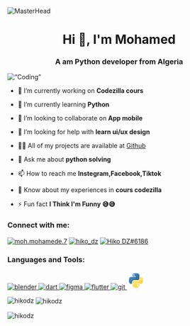 ![MasterHead](https://1.bp.blogspot.com/-7A4WynwLsMw/XbBpCXG8fHI/AAAAAAAAMt4/uOa1bpLskYgrwGbllhSu2SDj_Mig8SXJQCLcBGAsYHQ/s1600/2000_600px.gif)
<h1 align="center">Hi 👋, I'm Mohamed</h1>
<h3 align="center">A am Python developer from Algeria</h3>
<img align=“right” alt=“Coding” width=“400” src="https://media.giphy.com/media/a8rlSHPozsTEuh1ibJ/giphy.gif">

- 🔭 I’m currently working on **Codezilla cours**

- 🌱 I’m currently learning **Python**

- 👯 I’m looking to collaborate on **App mobile**

- 🤝 I’m looking for help with **learn ui/ux design**

- 👨‍💻 All of my projects are available at [Github](Github)

- 💬 Ask me about **python solving**

- 📫 How to reach me **Instegram,Facebook,Tiktok**

- 📄 Know about my experiences in **cours codezilla**

- ⚡ Fun fact **I Think I'm Funny 😅😅**

<h3 align="left">Connect with me:</h3>
<p align="left">
<a href="https://fb.com/moh.mohamede.7" target="blank"><img align="center" src="https://raw.githubusercontent.com/rahuldkjain/github-profile-readme-generator/master/src/images/icons/Social/facebook.svg" alt="moh.mohamede.7" height="30" width="40" /></a>
<a href="https://instagram.com/hiko_dz" target="blank"><img align="center" src="https://raw.githubusercontent.com/rahuldkjain/github-profile-readme-generator/master/src/images/icons/Social/instagram.svg" alt="hiko_dz" height="30" width="40" /></a>
<a href="https://discord.gg/Hiko DZ#6186" target="blank"><img align="center" src="https://raw.githubusercontent.com/rahuldkjain/github-profile-readme-generator/master/src/images/icons/Social/discord.svg" alt="Hiko DZ#6186" height="30" width="40" /></a>
</p>

<h3 align="left">Languages and Tools:</h3>
<p align="left"> <a href="https://www.blender.org/" target="_blank" rel="noreferrer"> <img src="https://download.blender.org/branding/community/blender_community_badge_white.svg" alt="blender" width="40" height="40"/> </a> <a href="https://dart.dev" target="_blank" rel="noreferrer"> <img src="https://www.vectorlogo.zone/logos/dartlang/dartlang-icon.svg" alt="dart" width="40" height="40"/> </a> <a href="https://www.figma.com/" target="_blank" rel="noreferrer"> <img src="https://www.vectorlogo.zone/logos/figma/figma-icon.svg" alt="figma" width="40" height="40"/> </a> <a href="https://flutter.dev" target="_blank" rel="noreferrer"> <img src="https://www.vectorlogo.zone/logos/flutterio/flutterio-icon.svg" alt="flutter" width="40" height="40"/> </a> <a href="https://git-scm.com/" target="_blank" rel="noreferrer"> <img src="https://www.vectorlogo.zone/logos/git-scm/git-scm-icon.svg" alt="git" width="40" height="40"/> </a> <a href="https://www.python.org" target="_blank" rel="noreferrer"> <img src="https://raw.githubusercontent.com/devicons/devicon/master/icons/python/python-original.svg" alt="python" width="40" height="40"/> </a> </p>

<p><img align="left" src="https://github-readme-stats.vercel.app/api/top-langs?username=hikodz&show_icons=true&locale=en&layout=compact" alt="hikodz" /></p>

<p>&nbsp;<img align="center" src="https://github-readme-stats.vercel.app/api?username=hikodz&show_icons=true&locale=en" alt="hikodz" /></p>

<p><img align="center" src="https://github-readme-streak-stats.herokuapp.com/?user=hikodz&" alt="hikodz" /></p>
